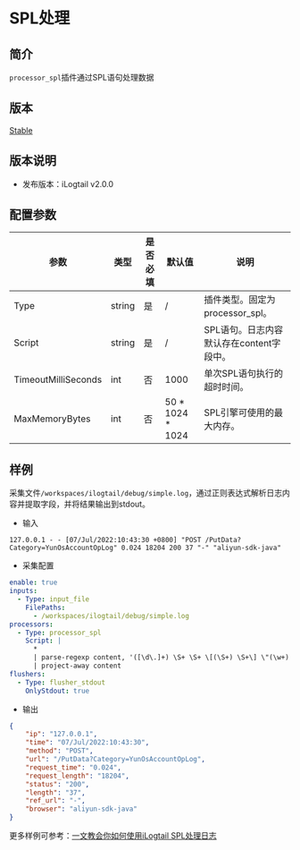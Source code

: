 # SPL处理

## 简介

`processor_spl`插件通过SPL语句处理数据

## 版本

[Stable](../../stability-level.md)

## 版本说明

* 发布版本：iLogtail v2.0.0

## 配置参数

| **参数** | **类型** | **是否必填** | **默认值** | **说明** |
| --- | --- | --- | --- | --- |
| Type | string | 是 | / | 插件类型。固定为processor_spl。 |
| Script | string | 是 | / | SPL语句。日志内容默认存在content字段中。 |
| TimeoutMilliSeconds | int | 否 | 1000 | 单次SPL语句执行的超时时间。 |
| MaxMemoryBytes | int | 否 | 50 \* 1024 \* 1024 | SPL引擎可使用的最大内存。 |

## 样例

采集文件`/workspaces/ilogtail/debug/simple.log`，通过正则表达式解析日志内容并提取字段，并将结果输出到stdout。

* 输入

```plain
127.0.0.1 - - [07/Jul/2022:10:43:30 +0800] "POST /PutData?Category=YunOsAccountOpLog" 0.024 18204 200 37 "-" "aliyun-sdk-java"
```

* 采集配置

```yaml
enable: true
inputs:
  - Type: input_file
    FilePaths:
      - /workspaces/ilogtail/debug/simple.log
processors:
  - Type: processor_spl
    Script: |
      *
      | parse-regexp content, '([\d\.]+) \S+ \S+ \[(\S+) \S+\] \"(\w+) ([^\\"]*)\" ([\d\.]+) (\d+) (\d+) (\d+|-) \"([^\\"]*)\" \"([^\\"]*)\"' as ip, time, method, url, request_time, request_length, status, length, ref_url, browser
      | project-away content
flushers:
  - Type: flusher_stdout
    OnlyStdout: true
```

* 输出

```json
{
    "ip": "127.0.0.1",
    "time": "07/Jul/2022:10:43:30",
    "method": "POST",
    "url": "/PutData?Category=YunOsAccountOpLog",
    "request_time": "0.024",
    "request_length": "18204",
    "status": "200",
    "length": "37",
    "ref_url": "-",
    "browser": "aliyun-sdk-java"
}
```

更多样例可参考：[一文教会你如何使用iLogtail SPL处理日志](https://open.observability.cn/article/gpgqx50m2ry4h2mx/)
